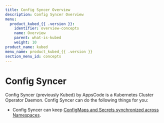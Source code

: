 ```yaml
---
title: Config Syncer Overview
description: Config Syncer Overview
menu:
  product_kubed_{{ .version }}:
    identifier: overview-concepts
    name: Overview
    parent: what-is-kubed
    weight: 10
product_name: kubed
menu_name: product_kubed_{{ .version }}
section_menu_id: concepts
---
```


# Config Syncer

Config Syncer (previously Kubed) by AppsCode is a Kubernetes Cluster Operator Daemon. Config Syncer can do the following things for you:

 - Config Syncer can keep [ConfigMaps and Secrets synchronized across Namespaces](/docs/guides/config-syncer/).
